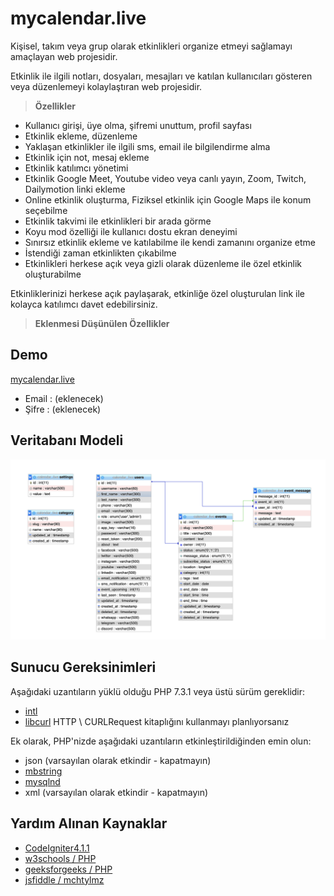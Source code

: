 # mycalendar.live 
Kişisel, takım veya grup olarak etkinlikleri organize etmeyi sağlamayı amaçlayan web projesidir.

Etkinlik ile ilgili notları, dosyaları, mesajları ve katılan kullanıcıları gösteren veya düzenlemeyi kolaylaştıran web projesidir.
> **Özellikler**
- Kullanıcı girişi, üye olma, şifremi unuttum, profil sayfası
- Etkinlik ekleme, düzenleme
- Yaklaşan etkinlikler ile ilgili sms, email ile bilgilendirme alma
- Etkinlik için not, mesaj ekleme
- Etkinlik katılımcı yönetimi
- Etkinlik Google Meet, Youtube video veya canlı yayın, Zoom, Twitch, Dailymotion linki ekleme
- Online etkinlik oluşturma, Fiziksel etkinlik için Google Maps ile konum seçebilme
- Etkinlik takvimi ile etkinlikleri bir arada görme
- Koyu mod özelliği ile kullanıcı dostu ekran deneyimi
- Sınırsız etkinlik ekleme ve katılabilme ile kendi zamanını organize etme
- İstendiği zaman etkinlikten çıkabilme
- Etkinlikleri herkese açık veya gizli olarak düzenleme ile özel etkinlik oluşturabilme

Etkinliklerinizi herkese açık paylaşarak, etkinliğe özel oluşturulan link ile kolayca katılımcı davet edebilirsiniz.

> **Eklenmesi Düşünülen Özellikler**


## Demo

[mycalendar.live](https://mycalendar.live)
- Email : (eklenecek)
- Şifre : (eklenecek)

## Veritabanı Modeli

![diagram](diagram-v5.png?raw=true)

## Sunucu Gereksinimleri

Aşağıdaki uzantıların yüklü olduğu PHP 7.3.1 veya üstü sürüm gereklidir:

- [intl](http://php.net/manual/en/intl.requirements.php)
- [libcurl](http://php.net/manual/en/curl.requirements.php) HTTP \ CURLRequest kitaplığını kullanmayı planlıyorsanız

Ek olarak, PHP'nizde aşağıdaki uzantıların etkinleştirildiğinden emin olun:

- json (varsayılan olarak etkindir - kapatmayın)
- [mbstring](http://php.net/manual/en/mbstring.installation.php)
- [mysqlnd](http://php.net/manual/en/mysqlnd.install.php)
- xml (varsayılan olarak etkindir - kapatmayın)


## Yardım Alınan Kaynaklar

- [CodeIgniter4.1.1](https://codeigniter.com/user_guide/intro/index.html)
- [w3schools / PHP](https://www.w3schools.com/php)
- [geeksforgeeks / PHP](https://www.geeksforgeeks.org/hard/php/)
- [jsfiddle / mchtylmz](https://jsfiddle.net/mchtylmz/p45ahwn6/15/)


